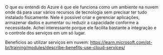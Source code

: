 O que eu entendi do Azure é que ele funciona como um ambiente na nuvem onde dá para usar vários recursos de tecnologia sem precisar ter tudo instalado fisicamente. Nele é possível criar e gerenciar aplicações, armazenar dados e aumentar ou reduzir a capacidade conforme a necessidade. Achei interessante porque ele facilita bastante a integração e o controle dos serviços em um só lugar.


Beneficios ao utilizar serviços em nuvem: https://learn.microsoft.com/pt-br/training/modules/describe-benefits-use-cloud-services/
